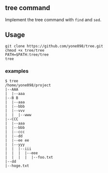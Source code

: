 ## tree command 

Implement the tree command with `find` and `sed`.

## Usage

```
git clone https://github.com/yone098/tree.git
chmod +x tree/tree
PATH=$PATH:tree/tree
tree
```

### examples
```
$ tree
/home/yone098/project
|--AAA
|  |--aaa
|--B B
|  |--aaa
|  |--bbb
|  |--vvv
|  |  |--www
|--CCC
|  |--aaa
|  |--bbb
|  |--ccc
|  |--dd
|  |--ee ee
|  |--yyy
|  |  |--iii
|  |  |  |--eee
|  |  |  |  |--foo.txt
|--dd
|--hoge.txt
```

